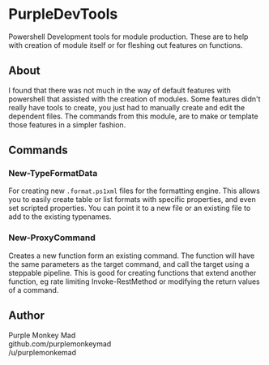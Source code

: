 # PurpleDevTools

Powershell Development tools for module production.
These are to help with creation of module itself or for fleshing out features on functions.

## About

I found that there was not much in the way of default features with powershell that assisted with the creation of modules.
Some features didn't really have tools to create, you just had to manually create and edit the dependent files.
The commands from this module, are to make or template those features in a simpler fashion.

## Commands

### New-TypeFormatData

For creating new `.format.ps1xml` files for the formatting engine.
This allows you to easily create table or list formats with specific properties, and even set scripted properties.
You can point it to a new file or an existing file to add to the existing typenames.

### New-ProxyCommand

Creates a new function form an existing command.
The function will have the same parameters as the target command, and call the target using a steppable pipeline.
This is good for creating functions that extend another function, eg rate limiting Invoke-RestMethod or modifying the return values of a command.

## Author

Purple Monkey Mad  
github.com/purplemonkeymad  
/u/purplemonkemad
